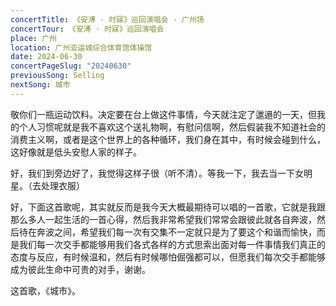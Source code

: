 ```yaml
---
concertTitle: 《安溥 · 时寐》巡回演唱会 - 广州场
concertTour: 《安溥 · 时寐》巡回演唱会
place: 广州
location: 广州亚运城综合体育馆体操馆
date: 2024-06-30
concertPageSlug: "20240630"
previousSong: Selling
nextSong: 城市
---
```

敬你们一瓶运动饮料。决定要在台上做这件事情，今天就注定了邋遢的一天，但我的个人习惯呢就是我不喜欢这个送礼物啊，有慰问信啊，然后假装我不知道社会的消费主义啊，或者是这个世界上的各种循环，我们身在其中，有时候会碰到什么，这好像就是低头安慰人家的样子。

好，我们到旁边好了，我觉得这样子很（听不清）。等我一下，我去当一下女明星。（去处理衣服）

好，下面这首歌呢，其实就反而是我今天大概最期待可以唱的一首歌，它就是我跟那么多人一起生活的一首心得，然后我非常希望我们常常会跟彼此就各自奔波，然后待在奔波之间，希望我们每一次有交集不一定就只是为了要这个和谐而愉快，而是我们每一次交手都能够用我们各式各样的方式思索出面对每一件事情我们真正的态度与反应，有时候温和，然后有时候哪怕倔强都可以，但愿我们每次交手都能够成为彼此生命中可贵的对手，谢谢。

这首歌，《城市》。